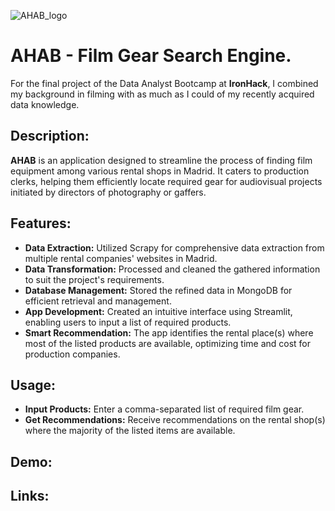 ![AHAB_logo](https://github.com/LeoBulcsu/finalproject/assets/136447924/2aa10a6d-156c-437f-8853-e1739ebf2ff4)

# AHAB - Film Gear Search Engine. 

For the final project of the Data Analyst Bootcamp at **IronHack**, I combined my background in filming with as much as I could of my recently acquired data knowledge. 

## Description:

**AHAB** is an application designed to streamline the process of finding film equipment among various rental shops in Madrid. It caters to production clerks, helping them efficiently locate required gear for audiovisual projects initiated by directors of photography or gaffers.

## Features:

 - **Data Extraction:** Utilized Scrapy for comprehensive data extraction from multiple rental companies' websites in Madrid.
 - **Data Transformation:** Processed and cleaned the gathered information to suit the project's requirements.
 - **Database Management:** Stored the refined data in MongoDB for efficient retrieval and management.
 - **App Development:** Created an intuitive interface using Streamlit, enabling users to input a list of required products.
 - **Smart Recommendation:** The app identifies the rental place(s) where most of the listed products are available, optimizing time and cost for production companies.

   
## Usage:

 - **Input Products:** Enter a comma-separated list of required film gear.
 - **Get Recommendations:** Receive recommendations on the rental shop(s) where the majority of the listed items are available.

## Demo:



## Links:

